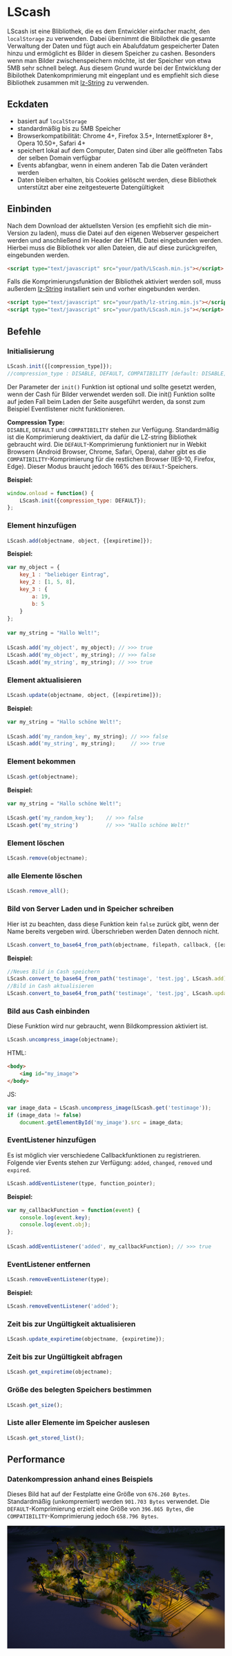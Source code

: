 # LScash
LScash ist eine Blibliothek, die es dem Entwickler einfacher macht, den ```localStorage``` zu verwenden. Dabei übernimmt die Bibilothek die gesamte Verwaltung der Daten und fügt auch ein Abalufdatum gespeicherter Daten hinzu und ermöglicht es Bilder in diesem Speicher zu cashen. Besonders wenn man Bilder zwischenspeichern möchte, ist der Speicher von etwa 5MB sehr schnell belegt. Aus diesem Grund wurde bei der Entwicklung der Bibilothek Datenkomprimierung mit eingeplant und es empfiehlt sich diese Bibliothek zusammen mit [lz-String](https://github.com/pieroxy/lz-string) zu verwenden.

## Eckdaten
- basiert auf ```localStorage```
- standardmäßig bis zu 5MB Speicher
- Browserkompatibilität: Chrome 4+, Firefox 3.5+, InternetExplorer 8+, Opera 10.50+, Safari 4+
- speichert lokal auf dem Computer, Daten sind über alle geöffneten Tabs der selben Domain verfügbar
- Events abfangbar, wenn in einem anderen Tab die Daten verändert werden
- Daten bleiben erhalten, bis Cookies gelöscht werden, diese Bibliothek unterstützt aber eine zeitgesteuerte Datengültigkeit

## Einbinden
Nach dem Download der aktuellsten Version (es empfiehlt sich die min-Version zu laden), muss die Datei auf den eigenen Webserver gespeichert werden und anschließend im Header der HTML Datei eingebunden werden. Hierbei muss die Bibliothek vor allen Dateien, die auf diese zurückgreifen, eingebunden werden.

```html
<script type="text/javascript" src="your/path/LScash.min.js"></script>
```

Falls die Komprimierungsfunktion der Bibliothek aktiviert werden soll, muss außerdem [lz-String](https://github.com/pieroxy/lz-string) installiert sein und vorher eingebunden werden.

```html
<script type="text/javascript" src="your/path/lz-string.min.js"></script>
<script type="text/javascript" src="your/path/LScash.min.js"></script>
```

## Befehle
### Initialisierung
```js
LScash.init({[compression_type]});
//compression_type : DISABLE, DEFAULT, COMPATIBILITY [default: DISABLE]
```
Der Parameter der ```init()``` Funktion ist optional und sollte gesetzt werden, wenn der Cash für Bilder verwendet werden soll. Die init() Funktion sollte auf jeden Fall beim Laden der Seite ausgeführt werden, da sonst zum Beispiel Eventlistener nicht funktionieren.

**Compression Type:**<br>
```DISABLE```, ```DEFAULT``` und ```COMPATIBILITY``` stehen zur Verfügung. Standardmäßig ist die Komprimierung deaktiviert, da dafür die LZ-string Bibliothek gebraucht wird. Die ```DEFAULT```-Komprimierung funktioniert nur in Webkit Browsern (Android Browser, Chrome, Safari, Opera), daher gibt es die ```COMPATIBILITY```-Komprimierung für die restlichen Browser (IE9-10, Firefox, Edge). Dieser Modus braucht jedoch 166% des ```DEFAULT```-Speichers.

**Beispiel:**
```js
window.onload = function() {
    LScash.init({compression_type: DEFAULT});
};
```

### Element hinzufügen
```js
LScash.add(objectname, object, {[expiretime]});
```

**Beispiel:**
```js
var my_object = {
    key_1 : "beliebiger Eintrag",
    key_2 : [1, 5, 8],
    key_3 : {
        a: 19,
        b: 5
    }
};

var my_string = "Hallo Welt!";

LScash.add('my_object', my_object); // >>> true
LScash.add('my_object', my_string); // >>> false
LScash.add('my_string', my_string); // >>> true
```

### Element aktualisieren
```js
LScash.update(objectname, object, {[expiretime]});
```

**Beispiel:**
```js
var my_string = "Hallo schöne Welt!";

LScash.add('my_random_key', my_string); // >>> false
LScash.add('my_string', my_string);     // >>> true
```

### Element bekommen
```js
LScash.get(objectname);
```

**Beispiel:**
```js
var my_string = "Hallo schöne Welt!";

LScash.get('my_random_key');    // >>> false
LScash.get('my_string')         // >>> "Hallo schöne Welt!"
```

### Element löschen
```js
LScash.remove(objectname);
```

### alle Elemente löschen
```js
LScash.remove_all();
```

### Bild von Server Laden und in Speicher schreiben
Hier ist zu beachten, dass diese Funktion kein ```false``` zurück gibt, wenn der Name bereits vergeben wird. Überschrieben werden Daten dennoch nicht.
```js
LScash.convert_to_base64_from_path(objectname, filepath, callback, {[expiretime]});
```

**Beispiel:**
```js
//Neues Bild in Cash speichern
LScash.convert_to_base64_from_path('testimage', 'test.jpg', LScash.add);
//Bild in Cash aktualisieren
LScash.convert_to_base64_from_path('testimage', 'test.jpg', LScash.update);
```

### Bild aus Cash einbinden
Diese Funktion wird nur gebraucht, wenn Bildkompression aktiviert ist.
```js
LScash.uncompress_image(objectname);
```

HTML:
```html
<body>
    <img id="my_image">
</body>
```

JS:
```js
var image_data = LScash.uncompress_image(LScash.get('testimage'));
if (image_data != false)
    document.getElementById('my_image').src = image_data;
```

### EventListener hinzufügen
Es ist möglich vier verschiedene Callbackfunktionen zu registrieren. Folgende vier Events stehen zur Verfügung: ```added```, ```changed```, ```removed``` und ```expired```.
```js
LScash.addEventListener(type, function_pointer);
```

**Beispiel:**
```js
var my_callbackFunction = function(event) {
    console.log(event.key);
    console.log(event.obj);
};

LScash.addEventListener('added', my_callbackFunction); // >>> true
```

### EventListener entfernen
```js
LScash.removeEventListener(type);
```

**Beispiel:**
```js
LScash.removeEventListener('added');
```

### Zeit bis zur Ungültigkeit aktualisieren
```js
LScash.update_expiretime(objectname, {expiretime});
```

### Zeit bis zur Ungültigkeit abfragen
```js
LScash.get_expiretime(objectname);
```

### Größe des belegten Speichers bestimmen
```js
LScash.get_size();
```

### Liste aller Elemente im Speicher auslesen
```js
LScash.get_stored_list();
```

## Performance
### Datenkompression anhand eines Beispiels
Dieses Bild hat auf der Festplatte eine Größe von ```676.260 Bytes```. Standardmäßig (unkompremiert) werden ```901.703 Bytes``` verwendet. Die ```DEFAULT```-Komprimierung erzielt eine Größe von ```396.865 Bytes```, die ```COMPATIBILITY```-Komprimierung jedoch ```658.796 Bytes```.

![Beispielbild](https://github.com/TimDerGoll/webstuff/blob/master/LScash/tests/test.jpg "Beispielbild")
